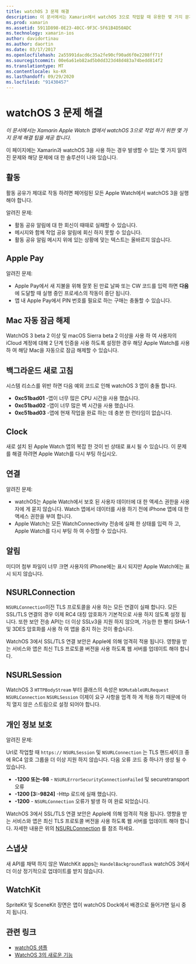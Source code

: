 ```yaml
---
title: watchOS 3 문제 해결
description: 이 문서에서는 Xamarin에서 watchOS 3으로 작업할 때 유용한 몇 가지 문제 해결 팁을 제공 합니다. 팁은 활동, Apple Pay, 백그라운드 새로 고침, NSURLConnection, 개인 정보 보호 등에 관련 됩니다.
ms.prod: xamarin
ms.assetid: 5911D898-0E23-40CC-9F3C-5F61B4D50ADC
ms.technology: xamarin-ios
author: davidortinau
ms.author: daortin
ms.date: 03/17/2017
ms.openlocfilehash: 2a55991dacd6c35a2fe90cf90ad6f0e2208ff71f
ms.sourcegitcommit: 00e6a61eb82ad5b0dd323d48d483a74bedd814f2
ms.translationtype: MT
ms.contentlocale: ko-KR
ms.lasthandoff: 09/29/2020
ms.locfileid: "91430457"
---
```

# <a name="watchos-3-troubleshooting"></a>watchOS 3 문제 해결

_이 문서에서는 Xamarin Apple Watch 앱에서 watchOS 3으로 작업 하기 위한 몇 가지 문제 해결 팁을 제공 합니다._

이 페이지에는 Xamarin과 watchOS 3을 사용 하는 경우 발생할 수 있는 몇 가지 알려진 문제와 해당 문제에 대 한 솔루션이 나와 있습니다.

## <a name="activities"></a>활동

활동 공유가 제대로 작동 하려면 페어링된 모든 Apple Watch에서 watchOS 3을 실행 해야 합니다.

알려진 문제:

- 활동 공유 알림에 대 한 회신이 때때로 실패할 수 있습니다.
- 메시지와 함께 작업 공유 알림에 회신 하지 못할 수 있습니다.
- 활동 공유 알림 메시지 위에 있는 상황에 맞는 텍스트는 올바르지 않습니다.

## <a name="apple-pay"></a>Apple Pay

알려진 문제:

- Apple Pay에서 새 지불을 위해 잘못 된 만료 날짜 또는 CW 코드를 입력 하면 **다음** 에 도달할 때 실행 중인 프로세스의 작동이 중단 됩니다.
- 앱 내 Apple Pay에서 PIN 번호를 필요로 하는 구매는 충돌할 수 있습니다.

## <a name="auto-mac-unlock"></a>Mac 자동 잠금 해제

WatchOS 3 beta 2 이상 및 macOS Sierra beta 2 이상을 사용 하 여 사용자의 iCloud 계정에 대해 2 단계 인증을 사용 하도록 설정한 경우 해당 Apple Watch를 사용 하 여 해당 Mac을 자동으로 잠금 해제할 수 있습니다.

## <a name="background-refresh"></a>백그라운드 새로 고침

시스템 리소스를 위반 하면 다음 예외 코드로 인해 watchOS 3 앱이 충돌 합니다.

- **0xc51bad01** -앱이 너무 많은 CPU 시간을 사용 했습니다.
- **0xc51bad02** -앱이 너무 많은 벽 시간을 사용 했습니다.
- **0xc51bad03** -앱에 현재 작업을 완료 하는 데 충분 한 런타임이 없습니다.

## <a name="clock"></a>Clock

새로 설치 된 Apple Watch 앱의 복잡 한 것이 빈 상태로 표시 될 수 있습니다. 이 문제를 해결 하려면 Apple Watch를 다시 부팅 하십시오.

## <a name="connectivity"></a>연결

알려진 문제:

- watchOS는 Apple Watch에서 보호 된 사용자 데이터에 대 한 액세스 권한을 사용자에 게 묻지 않습니다. Watch 앱에서 데이터를 사용 하기 전에 iPhone 앱에 대 한 액세스 권한을 부여 합니다.
- Apple Watch는 모든 WatchConnectivity 전송에 실패 한 상태를 입력 하 고, Apple Watch를 다시 부팅 하 여 수정할 수 있습니다.

## <a name="notifications"></a>알림

미디어 첨부 파일이 너무 크면 사용자의 iPhone에는 표시 되지만 Apple Watch에는 표시 되지 않습니다.

## <a name="nsurlconnection"></a>NSURLConnection

`NSURLConnection`이전 TLS 프로토콜을 사용 하는 모든 연결이 실패 합니다. 모든 SSL/TLS 연결의 경우 이제 RC4 대칭 암호화가 기본적으로 사용 하지 않도록 설정 됩니다. 또한 보안 전송 API는 더 이상 SSLv3을 지원 하지 않으며, 가능한 한 빨리 SHA-1 및 3DES 암호화를 사용 하 여 앱을 중지 하는 것이 좋습니다.

WatchOS 3에서 SSL/TLS 연결 보안은 Apple에 의해 엄격히 적용 됩니다. 영향을 받는 서비스와 앱은 최신 TLS 프로토콜 버전을 사용 하도록 웹 서버를 업데이트 해야 합니다.

## <a name="nsurlsession"></a>NSURLSession

WatchOS 3 `HTTPBodyStream` 부터 클래스의 속성은 `NSMutableURLRequest` `NSURLConnection` `NSURLSession` 이제이 요구 사항을 엄격 하 게 적용 하기 때문에 아직 열지 않은 스트림으로 설정 되어야 합니다.

## <a name="privacy"></a>개인 정보 보호

알려진 문제:

Url로 작업할 때 `https://` `NSURLSession` 및 `NSURLConnection` 는 TLS 핸드셰이크 중에 RC4 암호 그룹을 더 이상 지원 하지 않습니다. 다음 오류 코드 중 하나가 생성 될 수 있습니다.

- **-1200 또는-98** - `NSURLErrorSecurityConnectionFailed` 및 securetransport 오류
- **-1200 [3:-9824]** -Http 로드에 실패 했습니다.
- **-1200**  -  `NSURLConnection` 오류가 발생 하 여 완료 되었습니다.

WatchOS 3에서 SSL/TLS 연결 보안은 Apple에 의해 엄격히 적용 됩니다. 영향을 받는 서비스와 앱은 최신 TLS 프로토콜 버전을 사용 하도록 웹 서버를 업데이트 해야 합니다. 자세한 내용은 위의 [NSURLConnection](#nsurlconnection) 를 참조 하세요.

## <a name="snapshots"></a>스냅샷

새 API를 채택 하지 않은 WatchKit apps는 `HandelBackgroundTask` watchOS 3에서 더 이상 정기적으로 업데이트를 받지 않습니다. 

## <a name="watchkit"></a>WatchKit

SpriteKit 및 SceneKit 장면은 앱이 watchOS Dock에서 배경으로 들어가면 일시 중지 됩니다.

## <a name="related-links"></a>관련 링크

- [watchOS 샘플](/samples/browse/?products=xamarin&term=Xamarin.iOS%2bwatchOS)
- [WatchOS 3의 새로운 기능](https://developer.apple.com/library/prerelease/content/releasenotes/General/WhatsNewInwatchOS/Articles/watchOS3.html#//apple_ref/doc/uid/TP40017085-SW1)